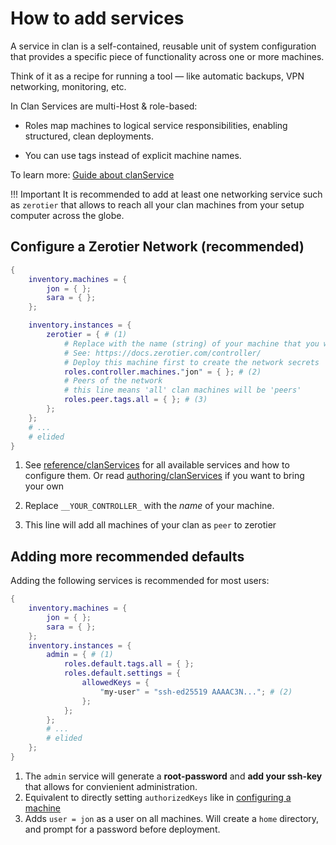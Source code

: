 # How to add services

A service in clan is a self-contained, reusable unit of system configuration that provides a specific piece of functionality across one or more machines.

Think of it as a recipe for running a tool — like automatic backups, VPN networking, monitoring, etc.

In Clan Services are multi-Host & role-based:

- Roles map machines to logical service responsibilities, enabling structured, clean deployments.

- You can use tags instead of explicit machine names.

To learn more: [Guide about clanService](../clanServices.md)

!!! Important
    It is recommended to add at least one networking service such as `zerotier` that allows to reach all your clan machines from your setup computer across the globe.

## Configure a Zerotier Network (recommended)

```{.nix title="clan.nix" hl_lines="8-16"}
{
    inventory.machines = {
        jon = { };
        sara = { };
    };

    inventory.instances = {
        zerotier = { # (1)
            # Replace with the name (string) of your machine that you will use as zerotier-controller
            # See: https://docs.zerotier.com/controller/
            # Deploy this machine first to create the network secrets
            roles.controller.machines."jon" = { }; # (2)
            # Peers of the network
            # this line means 'all' clan machines will be 'peers'
            roles.peer.tags.all = { }; # (3)
        };
    };
    # ...
    # elided
}
```

1. See [reference/clanServices](../../reference/clanServices/index.md) for all available services and how to configure them.
   Or read [authoring/clanServices](../authoring/clanServices/index.md) if you want to bring your own

2. Replace `__YOUR_CONTROLLER_` with the *name* of your machine.

3. This line will add all machines of your clan as `peer` to zerotier

## Adding more recommended defaults

Adding the following services is recommended for most users:

```{.nix title="clan.nix" hl_lines="7-14"}
{
    inventory.machines = {
        jon = { };
        sara = { };
    };
    inventory.instances = {
        admin = { # (1)
            roles.default.tags.all = { };
            roles.default.settings = {
                allowedKeys = {
                    "my-user" = "ssh-ed25519 AAAAC3N..."; # (2)
                };
            };
        };
        # ...
        # elided
    };
}
```

1. The `admin` service will generate a **root-password** and **add your ssh-key** that allows for convienient administration.
2. Equivalent to directly setting `authorizedKeys` like in [configuring a machine](./add-machines.md#configuring-a-machine)
3. Adds `user = jon` as a user on all machines. Will create a `home` directory, and prompt for a password before deployment.
